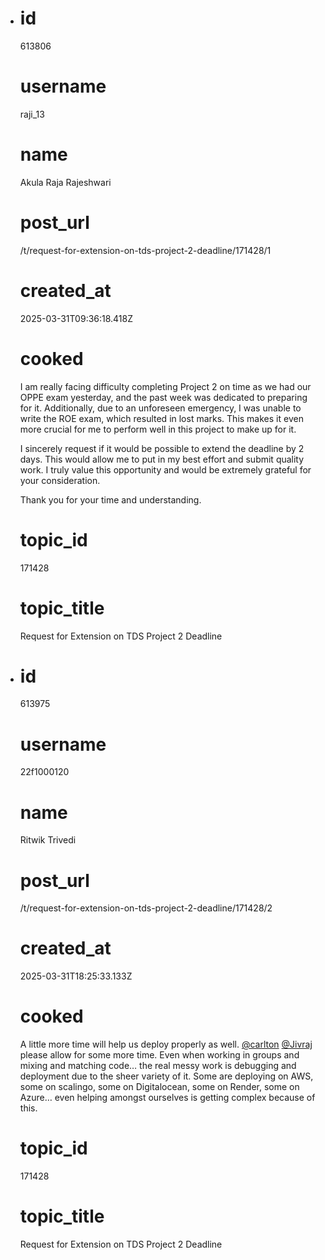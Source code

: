 - # id
  
  613806
  
  # username
  
  raji_13
  
  # name
  
  Akula Raja Rajeshwari
  
  # post_url
  
  /t/request-for-extension-on-tds-project-2-deadline/171428/1
  
  # created_at
  
  2025-03-31T09:36:18.418Z
  
  # cooked
  
  <p>I am really facing difficulty completing Project 2 on time as we had our OPPE exam yesterday, and the past week was dedicated to preparing for it. Additionally, due to an unforeseen emergency, I was unable to write the ROE exam, which resulted in lost marks. This makes it even more crucial for me to perform well in this project to make up for it.</p>
  <p>I sincerely request if it would be possible to extend the deadline by 2 days. This would allow me to put in my best effort and submit quality work. I truly value this opportunity and would be extremely grateful for your consideration.</p>
  <p>Thank you for your time and understanding.</p>
  
  # topic_id
  
  171428
  
  # topic_title
  
  Request for Extension on TDS Project 2 Deadline
- # id
  
  613975
  
  # username
  
  22f1000120
  
  # name
  
  Ritwik Trivedi
  
  # post_url
  
  /t/request-for-extension-on-tds-project-2-deadline/171428/2
  
  # created_at
  
  2025-03-31T18:25:33.133Z
  
  # cooked
  
  <p>A little more time will help us deploy properly as well. <a class="mention" href="/u/carlton">@carlton</a> <a class="mention" href="/u/jivraj">@Jivraj</a> please allow for some more time. Even when working in groups and mixing and matching code… the real messy work is debugging and deployment due to the sheer variety of it. Some are deploying on AWS, some on scalingo, some on Digitalocean, some on Render, some on Azure… even helping amongst ourselves is getting complex because of this.</p>
  
  # topic_id
  
  171428
  
  # topic_title
  
  Request for Extension on TDS Project 2 Deadline
